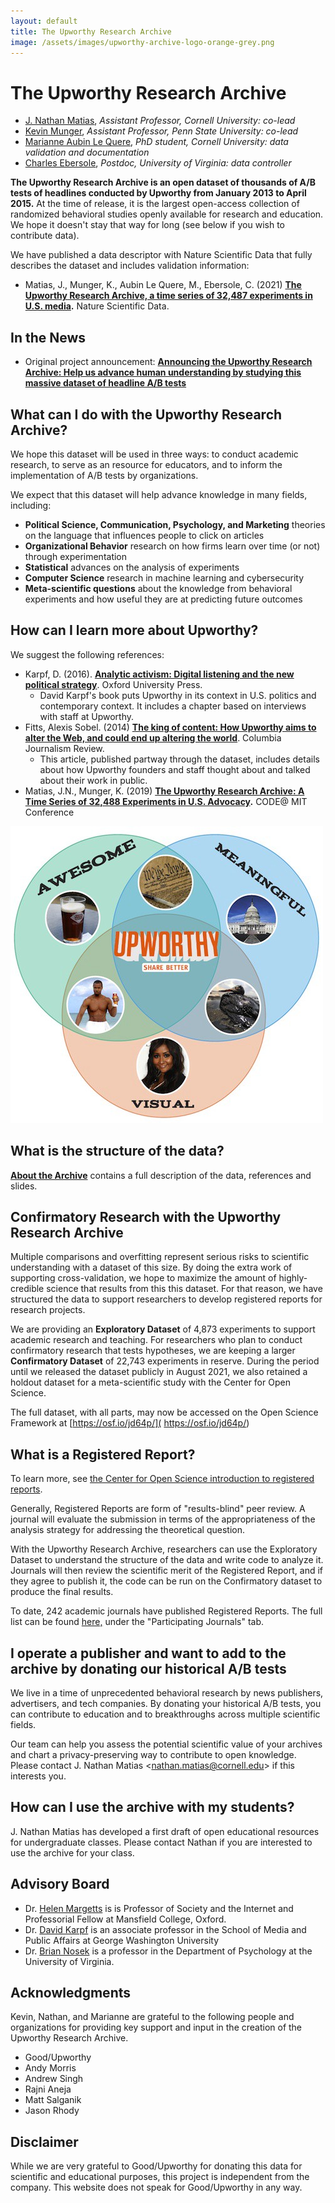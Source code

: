 ```yaml
---
layout: default
title: The Upworthy Research Archive
image: /assets/images/upworthy-archive-logo-orange-grey.png
---
```


# The Upworthy Research Archive

* [J. Nathan Matias](https://natematias.com), *Assistant Professor, Cornell University: co-lead*
* [Kevin Munger](http://www.kevinmunger.com/), *Assistant Professor, Penn State University: co-lead*
* [Marianne Aubin Le Quere](https://mariannealq.com/), *PhD student, Cornell University: data validation and documentation*
* [Charles Ebersole](http://charlesrebersole.weebly.com/), *Postdoc, University of Virginia: data controller*

**The Upworthy Research Archive is an open dataset of thousands of A/B tests of headlines conducted by Upworthy from January 2013 to April 2015.** At the time of release, it is the largest open-access collection of randomized behavioral studies openly available for research and education. We hope it doesn't stay that way for long (see below if you wish to contribute data).

We have published a data descriptor with Nature Scientific Data that fully describes the dataset and includes validation information:

* Matias, J., Munger, K., Aubin Le Quere, M., Ebersole, C. (2021) **[The Upworthy Research Archive, a time series of 32,487 experiments in U.S. media](https://doi.org/10.1038/s41597-021-00934-7).** Nature Scientific Data.

## In the News
* Original project announcement: **[Announcing the Upworthy Research Archive: Help us advance human understanding by studying this massive dataset of headline A/B tests](https://natematias.medium.com/announcing-the-upworthy-research-archive-c9b11087ddeb)**

## What can I do with the Upworthy Research Archive?

We hope this dataset will be used in three ways: to conduct academic research, to serve as an resource for educators, and to inform the implementation of A/B tests by organizations.

We expect that this dataset will help advance knowledge in many fields, including:

* **Political Science, Communication, Psychology, and Marketing** theories on the language that influences people to click on articles
* **Organizational Behavior** research on how firms learn over time (or not) through experimentation
* **Statistical** advances on the analysis of experiments
* **Computer Science** research in machine learning and cybersecurity
* **Meta-scientific questions** about the knowledge from behavioral experiments and how useful they are at predicting future outcomes

## How can I learn more about Upworthy?
We suggest the following references:
* Karpf, D. (2016). **[Analytic activism: Digital listening and the new political strategy](https://global.oup.com/academic/product/analytic-activism-9780190266134?cc=us&lang=en&)**. Oxford University Press.
  * David Karpf's book puts Upworthy in its context in U.S. politics and contemporary context. It includes a chapter based on interviews with staff at Upworthy.
* Fitts, Alexis Sobel. (2014) **[The king of content: How Upworthy aims to alter the Web, and could end up altering the world](https://archives.cjr.org/feature/the_king_of_content.php)**. Columbia Journalism Review.
    * This article, published partway through the dataset, includes details about how Upworthy founders and staff thought about and talked about their work in public.
* Matias, J.N., Munger, K. (2019) **[The Upworthy Research Archive: A Time Series of 32,488 Experiments in U.S. Advocacy](https://osf.io/246yq/).** CODE@ MIT Conference 

![venn diagram of Upworthy's focus on awesome, meaningful, visual content](assets/images/visual-meaningful-awesome.jpg)

## What is the structure of the data? 

**[About the Archive](about-the-archive)** contains a full description of the data, references and slides.

## Confirmatory Research with the Upworthy Research Archive

Multiple comparisons and overfitting represent serious risks to scientific understanding with a dataset of this size. By doing the extra work of supporting cross-validation, we hope to maximize the amount of highly-credible science that results from this this dataset. For that reason, we have structured the data to support researchers to develop registered reports for research projects.

We are providing an **Exploratory Dataset** of 4,873 experiments to support academic research and teaching. For researchers who plan to conduct confirmatory research that tests hypotheses, we are keeping a larger **Confirmatory Dataset** of 22,743 experiments in reserve. During the period until we released the dataset publicly in August 2021, we also retained a holdout dataset for a meta-scientific study with the Center for Open Science.

The full dataset, with all parts, may now be accessed on the Open Science Framework at [https://osf.io/jd64p/]( https://osf.io/jd64p/)

## What is a Registered Report?

To learn more, see [the Center for Open Science introduction to registered reports](https://cos.io/rr/).

Generally, Registered Reports are form of "results-blind" peer review. A journal will evaluate the submission in terms of the appropriateness of the analysis strategy for addressing the theoretical question.

With the Upworthy Research Archive, researchers can use the Exploratory Dataset to understand the structure of the data and write code to analyze it. Journals will then review the scientific merit of the Registered Report, and if they agree to publish it, the code can be run on the Confirmatory dataset to produce the final results.

To date, 242 academic journals have published Registered Reports. The full list can be found [here,](https://cos.io/rr/) under the "Participating Journals" tab.


## I operate a publisher and want to add to the archive by donating our historical A/B tests
We live in a time of unprecedented behavioral research by news publishers, advertisers, and tech companies. By donating your historical A/B tests, you can contribute to education and to breakthroughs across multiple scientific fields. 

Our team can help you assess the potential scientific value of your archives and chart a privacy-preserving way to contribute to open knowledge. Please contact J. Nathan Matias &lt;<nathan.matias@cornell.edu>&gt; if this interests you.

## How can I use the archive with my students?
J. Nathan Matias has developed a first draft of open educational resources for undergraduate classes. Please contact Nathan if you are interested to use the archive for your class.

## Advisory Board
* Dr. [Helen Margetts](https://www.oii.ox.ac.uk/people/helen-margetts/) is is Professor of Society and the Internet and Professorial Fellow at Mansfield College, Oxford.
* Dr. [David Karpf](https://smpa.gwu.edu/david-karpf) is an associate professor in the School of Media and Public Affairs at George Washington University
* Dr. [Brian Nosek](https://www.projectimplicit.net/nosek/) is a professor in the Department of Psychology at the University of Virginia.

## Acknowledgments
Kevin, Nathan, and Marianne are grateful to the following people and organizations for providing key support and input in the creation of the Upworthy Research Archive.
* Good/Upworthy
* Andy Morris
* Andrew Singh
* Rajni Aneja
* Matt Salganik
* Jason Rhody

## Disclaimer
While we are very grateful to Good/Upworthy for donating this data for scientific and educational purposes, this project is independent from the company. This website does not speak for Good/Upworthy in any way.

